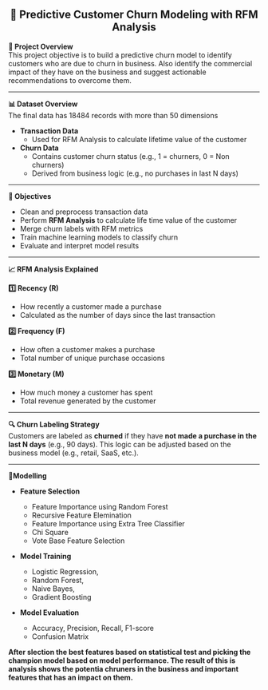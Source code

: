 <div align="center">

## 🔁 Predictive Customer Churn Modeling with RFM Analysis

</div>



**📌 Project Overview**  
This project objective is to build a predictive churn model to identify customers who are due to churn in business. Also identify the commercial impact of they have on the business and suggest actionable recommendations to overcome them.

---

**📊 Dataset Overview**  
The final data has 18484 records with more than 50 dimensions

- **Transaction Data**
  -  Used for RFM Analysis to calculate lifetime value of the customer
- **Churn Data**  
  - Contains customer churn status (e.g., 1 = churners, 0 = Non churners)  
  - Derived from business logic (e.g., no purchases in last N days)

---

**🎯 Objectives**

- Clean and preprocess transaction data  
- Perform **RFM Analysis** to calculate life time value of the customer  
- Merge churn labels with RFM metrics  
- Train machine learning models to classify churn  
- Evaluate and interpret model results

---

**📈 RFM Analysis Explained**  

**1️⃣ Recency (R)**  
- How recently a customer made a purchase  
- Calculated as the number of days since the last transaction  

**2️⃣ Frequency (F)**  
- How often a customer makes a purchase  
- Total number of unique purchase occasions  

**3️⃣ Monetary (M)**  
- How much money a customer has spent  
- Total revenue generated by the customer  

---

**🔍 Churn Labeling Strategy**  
Customers are labeled as **churned** if they have **not made a purchase in the last N days** (e.g., 90 days). This logic can be adjusted based on the business model (e.g., retail, SaaS, etc.).

---

**🧠Modelling**

- **Feature Selection**  
  -  Feature Importance using Random Forest
  -  Recursive Feature Elemination
  - Feature Importance using Extra Tree Classifier
  - Chi Square
  - Vote Base Feature Selection


- **Model Training**  
  - Logistic Regression,
  - Random Forest,
  - Naive Bayes,
  - Gradient Boosting  
 
- **Model Evaluation**  
  - Accuracy, Precision, Recall, F1-score  
  - Confusion Matrix

**After slection the best features based on statistical test and picking the champion model based on model performance. The result of this is analysis shows the potentia chruners in the business and important features that has an impact on them.**
